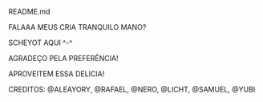 README.md


FALAAA MEUS CRIA TRANQUILO MANO?

SCHEYOT AQUI ^-^


AGRADEÇO PELA PREFERÊNCIA!

APROVEITEM ESSA DELICIA!

CREDITOS: @ALEAYORY, @RAFAEL, @NERO, @LICHT, @SAMUEL, @YUBI